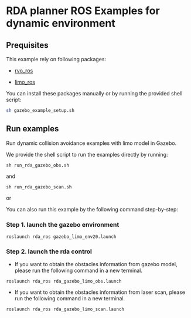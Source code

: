 # RDA planner ROS Examples for dynamic environment


## Prequisites

This example rely on following packages: 

- [rvo_ros](https://github.com/hanruihua/rvo_ros)

- [limo_ros](https://github.com/hanruihua/limo_ros)

You can install these packages manually or by running the provided shell script:

```bash
sh gazebo_example_setup.sh
```

## Run examples

Run dynamic collision avoidance examples with limo model in Gazebo. 

We provide the shell script to run the examples directly by running:

```
sh run_rda_gazebo_obs.sh
```

and 

```
sh run_rda_gazebo_scan.sh
```

or 

You can also run this example by the following command step-by-step:

### Step 1. launch the gazebo environment

```
roslaunch rda_ros gazebo_limo_env20.launch
```

### Step 2. launch the rda control

- If you want to obtain the obstacles information from gazebo model, please run the following command in a new terminal.

```
roslaunch rda_ros rda_gazebo_limo_obs.launch
```

- If you want to obtain the obstacles information from laser scan, please run the following command in a new terminal. 

```
roslaunch rda_ros rda_gazebo_limo_scan.launch
```





